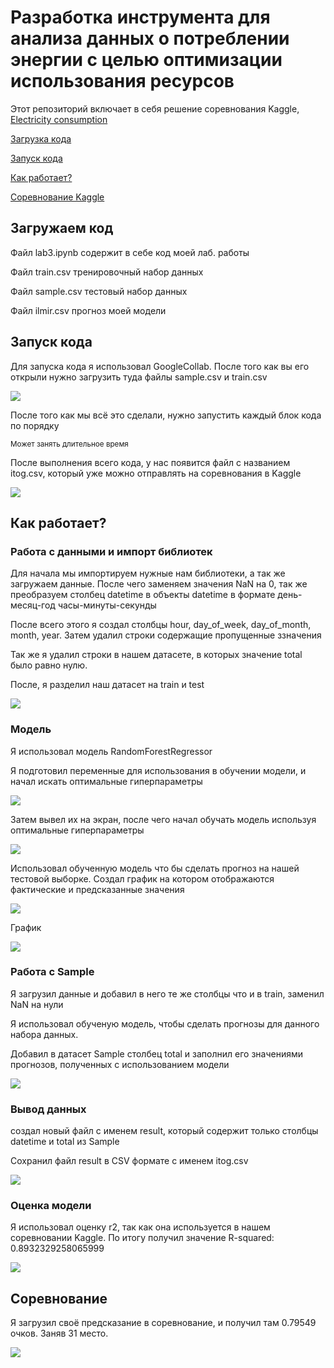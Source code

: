 <h1 alighn="center">Разработка инструмента для анализа данных о потреблении энергии с целью оптимизации использования ресурсов</h1>
<p>Этот репозиторий включает в себя решение соревнования Kaggle, <a href="https://www.kaggle.com/competitions/electricity-consumption/overview">Electricity consumption</a></p>


<a href="#download">Загрузка кода</a><p></p>
<a href="#start_code">Запуск кода</a><p></p>
<a href="#what">Как работает?</a><p></p>
<a href="#konec">Соревнование Kaggle</a>


<h2 id="download">Загружаем код</h2>
<p>Файл lab3.ipynb содержит в себе код моей лаб. работы</p>
<p>Файл train.csv тренировочный набор данных</p>
<p>Файл sample.csv тестовый набор данных</p>
<p>Файл ilmir.csv прогноз моей модели</p>


<h2 id="start_code">Запуск кода</h2>
<p>Для запуска кода я использовал GoogleCollab. После того как вы его открыли нужно загрузить туда файлы sample.csv и train.csv</p><p></p>
<img src="https://sun9-70.userapi.com/impg/qk8ou6bon3bcJ1KZs8tCRfvakWWyDJhvLZlyQQ/xDtcCg4-MxI.jpg?size=260x261&quality=96&sign=aadc0d004bac49456585b66c42f53e98&type=album">
<p>После того как мы всё это сделали, нужно запустить каждый блок кода по порядку</p>
<sup>Может занять длительное время</sup>
<p>После выполнения всего кода, у нас появится файл с названием itog.csv, который уже можно отправлять на соревнования в Kaggle</p>
<img src="https://sun21-2.userapi.com/impg/oo8unzwcsGDMHgLWw5KgojfIR1A0cEDgkwPXCw/lr6PYP1MBKE.jpg?size=260x306&quality=96&sign=5d5955bf54d0b8de2da11d278f6bbe03&type=album">

<h2 id="what">Как работает?</h2>


<h3>Работа с данными и импорт библиотек</h3>
<p>Для начала мы импортируем нужные нам библиотеки, а так же загружаем данные. После чего заменяем значения NaN на 0, так же преобразуем столбец datetime в объекты datetime в формате день-месяц-год часы-минуты-секунды</p><p></p>
<p>После всего этого я создал столбцы hour, day_of_week, day_of_month, month, year. Затем удалил строки содержащие пропущенные ззначения</p><p></p>
<p>Так же я удалил строки в нашем датасете, в которых значение total было равно нулю.</p><p></p>
<p>После, я разделил наш датасет на train и test</p><p></p>
<img src="https://sun9-47.userapi.com/impg/hH7zh2R-BErwgO6bvsLkgpg2iFxqErWrck4oWg/UVvjKekfdbk.jpg?size=1821x573&quality=96&sign=a2601631926a2ba2772ab8fd10ec6c97&type=album">



<h3>Модель</h3>
<p>Я использовал модель RandomForestRegressor</p><p></p>
<p>Я подготовил переменные для использования в обучении модели, и начал искать оптимальные гиперпараметры</p><p></p>
<img src="https://sun9-17.userapi.com/impg/TPIdqjAoKFq6YYzodjzmEZrY8uoboxIorWrsjA/KctNaxkTP8U.jpg?size=1819x288&quality=96&sign=2a3d03444449f4493b0478962699ba20&type=album">
<p>Затем вывел их на экран, после чего начал обучать модель используя оптимальные гиперпараметры</p><p></p>
<img src="https://sun21-2.userapi.com/impg/CJehV3lAAnOxDG6ISjmiJh9vwNmKo3U_eVd-NQ/owYigzsiO-o.jpg?size=1822x189&quality=96&sign=9e38dfadf3e6ab5f23e4dfb17dfd7178&type=album">
<p>Использовал обученную модель что бы сделать прогноз на нашей тестовой выборке. Создал график на котором отображаются фактические и предсказанные значения</p><p></p>
<img src="https://sun21-2.userapi.com/impg/knwPu6sl3Lzbi1TiT7g8vLrmcOfhmF3nDw8jlg/OVL7e-xjlXw.jpg?size=1812x288&quality=96&sign=f3329be81c5c47af520e00ece6b2c093&type=album">
<p>График</p>
<img src="https://psv4.userapi.com/c237331/u198283006/docs/d34/5e7a47aca24a/graf.png?extra=avu19FKHkJPJHmpc3TuImtsjnQNKO7LOmO9Hck8r81uSSbjt5cFa_oCv6lhSrT-2aolDk4dagk4T_fEmpK4hYPVLZgcUWrOlsPdvjZTF_4lzQIb3sMva1hCwQjQtzZl22Lsowmy_UaKrsw1cAR_Y5Z93LA">



<h3>Работа с Sample</h3>
<p>Я загрузил данные и добавил в него те же столбцы что и в train, заменил NaN на нули</p><p></p>
<p>Я использовал обученую модель, чтобы сделать прогнозы для данного набора данных.</p><p></p>
<p>Добавил в датасет Sample столбец total и заполнил его значениями прогнозов, полученных с использованием модели</p><p></p>
<img src="https://sun9-75.userapi.com/impg/OhSlfp0joJ_F8NkOamd2XT4-YN_GxBJVUlqf5w/51XLQkEzu0A.jpg?size=1822x417&quality=96&sign=e4aca19b5cfb1ad27f7d7b7795cbd3d0&type=album">


<h3>Вывод данных</h3>
<p>создал новый файл с именем result, который содержит только столбцы datetime и total из Sample</p><p></p>
<p>Сохранил файл result в CSV формате с именем itog.csv</p>
<img src="https://sun21-1.userapi.com/impg/3AJvccRP3r4G4P2UvOsO77Yj70q9xYLbLZnGSw/MR073mPAmfA.jpg?size=1468x550&quality=96&sign=473a40e18ab78c478845f21fa68834dd&type=album">


<h3>Оценка модели</h3>
<p>Я использовал оценку r2, так как она используется в нашем соревновании Kaggle. По итогу получил значение R-squared: 0.8932329258065999</p>
<img src="https://sun9-67.userapi.com/impg/-WPaP-y1iI2CZAwZZWYA7RnhTarS2DUiWqS-Ng/7HjkR5aQruQ.jpg?size=736x181&quality=96&sign=b9cf7dc4d249723b33b5c90b07ab3e24&type=album">

<h2 id="konec">Соревнование</h2>
<p>Я загрузил своё предсказание в соревнование, и получил там 0.79549 очков. Заняв 31 место.</p>
<img src="https://sun21-1.userapi.com/impg/scE0XMVKZNZ6Rtw5IMBE3pd_ebioIsmgMl9oFA/lFLxZfw4ons.jpg?size=1223x147&quality=96&sign=a60720a32652419c97a65efc8ce90983&type=album">




